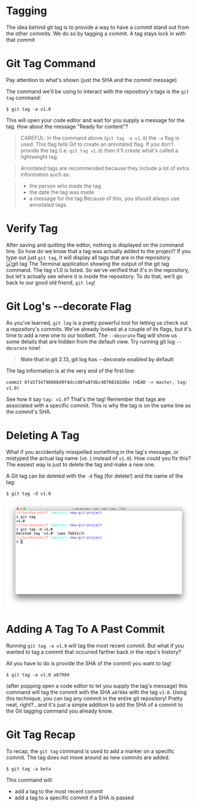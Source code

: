 # Tagging
The idea behind git tag is to provide a way to have a commit stand out from the other commits.
We do so by tagging a commit. A tag stays lock in with that commit

# Git Tag Command
Pay attention to what's shown (just the SHA and the commit message)

The command we'll be using to interact with the repository's tags is the ```git tag``` command:
```
$ git tag -a v1.0
```
This will open your code editor and wait for you supply a message for the tag. How about the message "Ready for content"?

> CAREFUL: In the command above (```git tag -a v1.0```) the ```-a``` flag is used. This flag tells Git to create an annotated flag. If you don't provide the tag (i.e. ```git tag v1.0```) then it'll create what's called a lightweight tag.

> Annotated tags are recommended because they include a lot of extra information such as:

> - the person who made the tag
> - the date the tag was made
> - a message for the tag
> Because of this, you should always use annotated tags.

# Verify Tag
After saving and quitting the editor, nothing is displayed on the command line. So how do we know that a tag was actually added to the project? If you type out just ```git tag```, it will display all tags that are in the repository.
![git tag](git_img/ud123-l5-git.tag.png)
The Terminal application showing the output of the git tag command. The tag v1.0 is listed.
So we've verified that it's in the repository, but let's actually see where it is inside the repository. To do that, we'll go back to our good old friend, ```git log```!

# Git Log's --decorate Flag
As you've learned, ```git log``` is a pretty powerful tool for letting us check out a repository's commits. We've already looked at a couple of its flags, but it's time to add a new one to our toolbelt. The ```--decorate``` flag will show us some details that are hidden from the default view.
Try running git log ```--decorate``` now!

> **Note that in git 2.13, git log has --decorate enabled by default**

The tag information is at the very end of the first line:
```
commit 6fa5f34790808d9f4dccd0fa8fdbc40760102d6e (HEAD -> master, tag: v1.0)
```
See how it say ```tag: v1.0```? That's the tag! Remember that tags are associated with a specific commit. This is why the tag is on the same line as the commit's SHA.

# Deleting A Tag
What if you accidentally misspelled something in the tag's message, or mistyped the actual tag name (```v0.1``` instead of ```v1.0```). How could you fix this? The easiest way is just to delete the tag and make a new one.

A Git tag can be deleted with the ```-d``` flag (for delete!) and the name of the tag:
```
$ git tag -d v1.0
```
![git tag delete](git_img/ud123-l5-git-tag-delete.png)

# Adding A Tag To A Past Commit
Running ```git tag -a v1.0``` will tag the most recent commit. But what if you wanted to tag a commit that occurred farther back in the repo's history?

All you have to do is provide the SHA of the commit you want to tag!
```
$ git tag -a v1.0 a87984
```
(after popping open a code editor to let you supply the tag's message) this command will tag the commit with the SHA ```a87084``` with the tag ```v1.0```. Using this technique, you can tag any commit in the entire git repository! Pretty neat, right?...and it's just a simple addition to add the SHA of a commit to the Git tagging command you already know.

# Git Tag Recap
To recap, the ```git tag``` command is used to add a marker on a specific commit. The tag does not move around as new commits are added.
```
$ git tag -a beta
```
This command will:

- add a tag to the most recent commit
- add a tag to a specific commit if a SHA is passed
